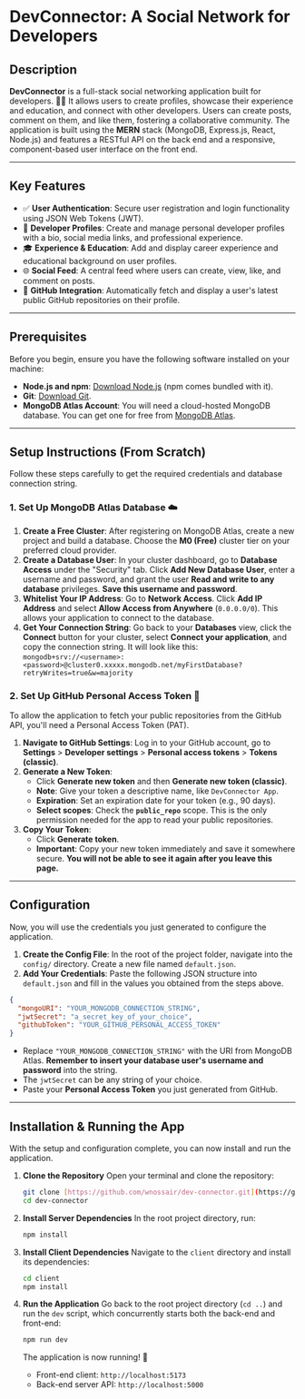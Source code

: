 # DevConnector: A Social Network for Developers

## Description

**DevConnector** is a full-stack social networking application built for developers. 👨‍💻 It allows users to create profiles, showcase their experience and education, and connect with other developers. Users can create posts, comment on them, and like them, fostering a collaborative community. The application is built using the **MERN** stack (MongoDB, Express.js, React, Node.js) and features a RESTful API on the back end and a responsive, component-based user interface on the front end.



***

## Key Features

* ✅ **User Authentication**: Secure user registration and login functionality using JSON Web Tokens (JWT).
* 👤 **Developer Profiles**: Create and manage personal developer profiles with a bio, social media links, and professional experience.
* 🎓 **Experience & Education**: Add and display career experience and educational background on user profiles.
* 🌐 **Social Feed**: A central feed where users can create, view, like, and comment on posts.
* 🐙 **GitHub Integration**: Automatically fetch and display a user's latest public GitHub repositories on their profile.

***

## Prerequisites

Before you begin, ensure you have the following software installed on your machine:

* **Node.js and npm**: [Download Node.js](https://nodejs.org/en/download/) (npm comes bundled with it).
* **Git**: [Download Git](https://git-scm.com/downloads).
* **MongoDB Atlas Account**: You will need a cloud-hosted MongoDB database. You can get one for free from [MongoDB Atlas](https://www.mongodb.com/cloud/atlas/register).

***

## Setup Instructions (From Scratch)

Follow these steps carefully to get the required credentials and database connection string.

### 1. Set Up MongoDB Atlas Database ☁️

1.  **Create a Free Cluster**: After registering on MongoDB Atlas, create a new project and build a database. Choose the **M0 (Free)** cluster tier on your preferred cloud provider.
2.  **Create a Database User**: In your cluster dashboard, go to **Database Access** under the "Security" tab. Click **Add New Database User**, enter a username and password, and grant the user **Read and write to any database** privileges. **Save this username and password**.
3.  **Whitelist Your IP Address**: Go to **Network Access**. Click **Add IP Address** and select **Allow Access from Anywhere** (`0.0.0.0/0`). This allows your application to connect to the database.
4.  **Get Your Connection String**: Go back to your **Databases** view, click the **Connect** button for your cluster, select **Connect your application**, and copy the connection string. It will look like this:
    `mongodb+srv://<username>:<password>@cluster0.xxxxx.mongodb.net/myFirstDatabase?retryWrites=true&w=majority`

### 2. Set Up GitHub Personal Access Token 🔑

To allow the application to fetch your public repositories from the GitHub API, you'll need a Personal Access Token (PAT).

1.  **Navigate to GitHub Settings**: Log in to your GitHub account, go to **Settings** > **Developer settings** > **Personal access tokens** > **Tokens (classic)**.
2.  **Generate a New Token**:
    * Click **Generate new token** and then **Generate new token (classic)**.
    * **Note**: Give your token a descriptive name, like `DevConnector App`.
    * **Expiration**: Set an expiration date for your token (e.g., 90 days).
    * **Select scopes**: Check the **`public_repo`** scope. This is the only permission needed for the app to read your public repositories.
3.  **Copy Your Token**:
    * Click **Generate token**.
    * **Important**: Copy your new token immediately and save it somewhere secure. **You will not be able to see it again after you leave this page.**

***

## Configuration

Now, you will use the credentials you just generated to configure the application.

1.  **Create the Config File**: In the root of the project folder, navigate into the `config/` directory. Create a new file named `default.json`.
2.  **Add Your Credentials**: Paste the following JSON structure into `default.json` and fill in the values you obtained from the steps above.

```json
{
  "mongoURI": "YOUR_MONGODB_CONNECTION_STRING",
  "jwtSecret": "a_secret_key_of_your_choice",
  "githubToken": "YOUR_GITHUB_PERSONAL_ACCESS_TOKEN"
}
```
* Replace `"YOUR_MONGODB_CONNECTION_STRING"` with the URI from MongoDB Atlas. **Remember to insert your database user's username and password** into the string.
* The `jwtSecret` can be any string of your choice.
* Paste your **Personal Access Token** you just generated from GitHub.

***

## Installation & Running the App

With the setup and configuration complete, you can now install and run the application.

1.  **Clone the Repository**
    Open your terminal and clone the repository:
    ```bash
    git clone [https://github.com/wnossair/dev-connector.git](https://github.com/wnossair/dev-connector.git)
    cd dev-connector
    ```

2.  **Install Server Dependencies**
    In the root project directory, run:
    ```bash
    npm install
    ```

3.  **Install Client Dependencies**
    Navigate to the `client` directory and install its dependencies:
    ```bash
    cd client
    npm install
    ```

4.  **Run the Application**
    Go back to the root project directory (`cd ..`) and run the `dev` script, which concurrently starts both the back-end and front-end:
    ```bash
    npm run dev
    ```
    The application is now running! 🚀
    * Front-end client: `http://localhost:5173`
    * Back-end server API: `http://localhost:5000`
